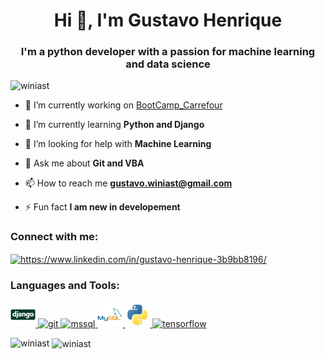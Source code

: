 <h1 align="center">Hi 👋, I'm Gustavo Henrique</h1>
<h3 align="center">I'm a python developer with a passion for machine learning and data science</h3>

<p align="left"> <img src="https://komarev.com/ghpvc/?username=winiast&label=Profile%20views&color=0e75b6&style=flat" alt="winiast" /> </p>

- 🔭 I’m currently working on [BootCamp_Carrefour](https://github.com/Winiast/Project_By_BootCamp_Carrefour)

- 🌱 I’m currently learning **Python and Django**

- 🤝 I’m looking for help with **Machine Learning**

- 💬 Ask me about **Git and VBA**

- 📫 How to reach me **gustavo.winiast@gmail.com**

- ⚡ Fun fact **I am new in developement**

<h3 align="left">Connect with me:</h3>
<p align="left">
<a href="https://www.linkedin.com/in/gustavo-henrique-3b9bb8196/" target="blank"><img align="center" src="https://raw.githubusercontent.com/rahuldkjain/github-profile-readme-generator/master/src/images/icons/Social/linked-in-alt.svg" alt="https://www.linkedin.com/in/gustavo-henrique-3b9bb8196/" height="30" width="40" /></a>
</p>

<h3 align="left">Languages and Tools:</h3>

<p align="left"> <a href="https://www.djangoproject.com/" target="_blank"> <img src="https://raw.githubusercontent.com/devicons/devicon/master/icons/django/django-original.svg" alt="django" width="40" height="40"/> </a> <a href="https://git-scm.com/" target="_blank"> <img src="https://www.vectorlogo.zone/logos/git-scm/git-scm-icon.svg" alt="git" width="40" height="40"/> </a> <a href="https://www.microsoft.com/en-us/sql-server" target="_blank"> <img src="https://www.svgrepo.com/show/303229/microsoft-sql-server-logo.svg" alt="mssql" width="40" height="40"/> </a> <a href="https://www.mysql.com/" target="_blank"> <img src="https://raw.githubusercontent.com/devicons/devicon/master/icons/mysql/mysql-original-wordmark.svg" alt="mysql" width="40" height="40"/> </a> <a href="https://www.python.org" target="_blank"> <img src="https://raw.githubusercontent.com/devicons/devicon/master/icons/python/python-original.svg" alt="python" width="40" height="40"/> </a> <a href="https://www.tensorflow.org" target="_blank"> <img src="https://www.vectorlogo.zone/logos/tensorflow/tensorflow-icon.svg" alt="tensorflow" width="40" height="40"/> </a> </p>

<p><img align="left" src="https://github-readme-stats.vercel.app/api/top-langs?username=winiast&show_icons=true&locale=en&layout=compact" alt="winiast" /></p>


<p>&nbsp;<img align="center" src="https://github-readme-stats.vercel.app/api?username=winiast&show_icons=true&locale=en" alt="winiast" /></p>
